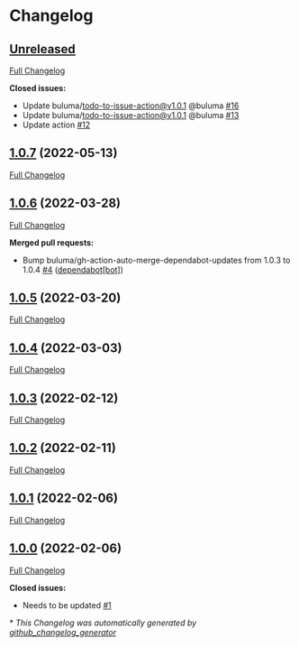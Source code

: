 # Changelog

## [Unreleased](https://github.com/buluma/ansible-role-turn/tree/HEAD)

[Full Changelog](https://github.com/buluma/ansible-role-turn/compare/1.0.7...HEAD)

**Closed issues:**

- Update buluma/todo-to-issue-action@v1.0.1 @buluma [\#16](https://github.com/buluma/ansible-role-turn/issues/16)
- Update buluma/todo-to-issue-action@v1.0.1 @buluma [\#13](https://github.com/buluma/ansible-role-turn/issues/13)
- Update action [\#12](https://github.com/buluma/ansible-role-turn/issues/12)

## [1.0.7](https://github.com/buluma/ansible-role-turn/tree/1.0.7) (2022-05-13)

[Full Changelog](https://github.com/buluma/ansible-role-turn/compare/1.0.6...1.0.7)

## [1.0.6](https://github.com/buluma/ansible-role-turn/tree/1.0.6) (2022-03-28)

[Full Changelog](https://github.com/buluma/ansible-role-turn/compare/1.0.5...1.0.6)

**Merged pull requests:**

- Bump buluma/gh-action-auto-merge-dependabot-updates from 1.0.3 to 1.0.4 [\#4](https://github.com/buluma/ansible-role-turn/pull/4) ([dependabot[bot]](https://github.com/apps/dependabot))

## [1.0.5](https://github.com/buluma/ansible-role-turn/tree/1.0.5) (2022-03-20)

[Full Changelog](https://github.com/buluma/ansible-role-turn/compare/1.0.4...1.0.5)

## [1.0.4](https://github.com/buluma/ansible-role-turn/tree/1.0.4) (2022-03-03)

[Full Changelog](https://github.com/buluma/ansible-role-turn/compare/1.0.3...1.0.4)

## [1.0.3](https://github.com/buluma/ansible-role-turn/tree/1.0.3) (2022-02-12)

[Full Changelog](https://github.com/buluma/ansible-role-turn/compare/1.0.2...1.0.3)

## [1.0.2](https://github.com/buluma/ansible-role-turn/tree/1.0.2) (2022-02-11)

[Full Changelog](https://github.com/buluma/ansible-role-turn/compare/1.0.1...1.0.2)

## [1.0.1](https://github.com/buluma/ansible-role-turn/tree/1.0.1) (2022-02-06)

[Full Changelog](https://github.com/buluma/ansible-role-turn/compare/1.0.0...1.0.1)

## [1.0.0](https://github.com/buluma/ansible-role-turn/tree/1.0.0) (2022-02-06)

[Full Changelog](https://github.com/buluma/ansible-role-turn/compare/07914256b511fc14e496a883c16a512da475b453...1.0.0)

**Closed issues:**

- Needs to be updated [\#1](https://github.com/buluma/ansible-role-turn/issues/1)



\* *This Changelog was automatically generated by [github_changelog_generator](https://github.com/github-changelog-generator/github-changelog-generator)*
